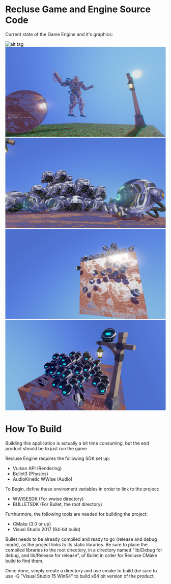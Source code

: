 # Recluse Game and Engine Source Code
Current state of the Game Engine and it's graphics:

![alt tag](https://raw.githubusercontent.com/Cheezboiger/Recluse-Game/master/Regression/Shaders/NvidiaSponza.png)
![alt tag](https://raw.githubusercontent.com/Cheezboiger/Recluse-Game/master/Regression/Shaders/ChromaticAbberrationTest.png)
![alt tag](https://raw.githubusercontent.com/Cheezboiger/Recluse-Game/master/Regression/Shaders/Helmet.png)
![alt tag](https://raw.githubusercontent.com/Cheezboiger/Recluse-Game/master/Regression/Shaders/PhysicsTest.png)
![alt tag](https://raw.githubusercontent.com/Cheezboiger/Recluse-Game/master/Regression/Shaders/Lantern.png)
# How To Build
Building this application is actually a bit time consuming, but the end product should be to just run the game.

Recluse Engine requires the following SDK set up:

- Vulkan API (Rendering)
- Bullet3 (Physics)
- AudioKinetic WWise (Audio)

To Begin, define these enviroment variables in order to link to the project:

- WWISESDK (For wwise directory)
- BULLETSDK (For Bullet, the root directory)

Furthurmore, the following tools are needed for building the project:

- CMake (3.0 or up)
- Visual Studio 2017 (64-bit build)

Bullet needs to be already compiled and ready to go (release and debug mode), as the project links to its static libraries.
Be sure to place the compiled libraries to the root directory, in a directory named "lib/Debug for debug, and lib/Release for release", 
of Bullet in order for Recluse CMake build to find them.

Once done, simply create a directory and use cmake to build (be sure to use -G "Visual Studio 15 Win64" to build
x64 bit version of the product. 
